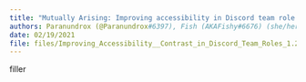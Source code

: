 ```yaml
---
title: "Mutually Arising: Improving accessibility in Discord team role color contrast"
authors: Paranundrox (@Paranundrox#6397), Fish (AKAFishy#6676) (she/her) and Nel (@the slinch, or the slug inch#7184) (he/they)
date: 02/19/2021
file: files/Improving_Accessibility__Contrast_in_Discord_Team_Roles_1.2.pdf
---
```

filler